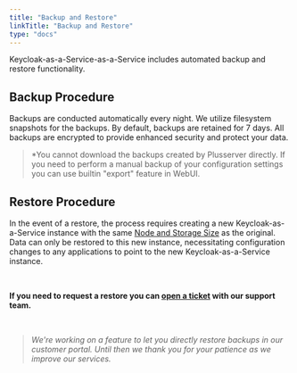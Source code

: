 ```yaml
---
title: "Backup and Restore"
linkTitle: "Backup and Restore"
type: "docs"
---
```


Keycloak-as-a-Service-as-a-Service includes automated backup and restore functionality.

## Backup Procedure

Backups are conducted automatically every night. We utilize filesystem snapshots for the backups. By default, backups are retained for 7 days. All backups are encrypted to provide enhanced security and protect your data.

> *You cannot download the backups created by Plusserver directly. If you need to perform a manual backup of your configuration settings you can use builtin "export" feature in WebUI.

## Restore Procedure

In the event of a restore, the process requires creating a new Keycloak-as-a-Service instance with the same [Node and Storage Size](../nodesize/) as the original. Data can only be restored to this new instance, necessitating configuration changes to any applications to point to the new  Keycloak-as-a-Service instance.

<br>

**If you need to request a restore you can [open a ticket](https://customerservice.plusserver.com/support/ticket-create) with our support team.**

<br>

>*We're working on a feature to let you directly restore backups in our customer portal. Until then we thank you for your patience as we improve our services.*
